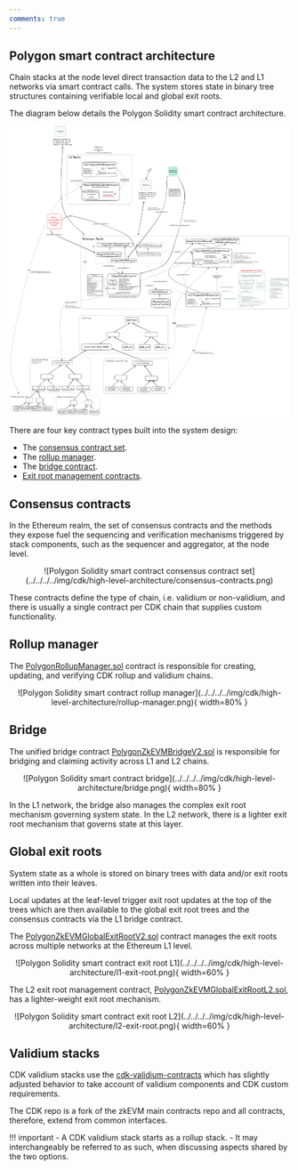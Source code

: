 ```yaml
---
comments: true
---
```


<!-- https://excalidraw.com/#json=JKZp9QEihifF_B7Z41Dfv,FVNhqQKi9PA1jM0kzUoCsQ" -->

## Polygon smart contract architecture

Chain stacks at the node level direct transaction data to the L2 and L1 networks via smart contract calls. The system stores state in binary tree structures containing verifiable local and global exit roots.

The diagram below details the Polygon Solidity smart contract architecture. 

![Polygon Solidity smart contract architecture](../../../../img/cdk/high-level-architecture/smart-contracts-full-view.png)

There are four key contract types built into the system design: 

- The [consensus contract set](#consensus-contracts). 
- The [rollup manager](#rollup-manager). 
- The [bridge contract](#bridge). 
- [Exit root management contracts](#global-exit-roots).

## Consensus contracts

In the Ethereum realm, the set of consensus contracts and the methods they expose fuel the sequencing and verification mechanisms triggered by stack components, such as the sequencer and aggregator, at the node level. 

<center>
![Polygon Solidity smart contract consensus contract set](../../../../img/cdk/high-level-architecture/consensus-contracts.png)
</center>

These contracts define the type of chain, i.e. validium or non-validium, and there is usually a single contract per CDK chain that supplies custom functionality.

## Rollup manager

The [PolygonRollupManager.sol](https://github.com/0xPolygonHermez/zkevm-contracts/blob/main/contracts/v2/PolygonRollupManager.sol) contract is responsible for creating, updating, and verifying CDK rollup and validium chains.

<center>
![Polygon Solidity smart contract rollup manager](../../../../img/cdk/high-level-architecture/rollup-manager.png){ width=80% }
</center>

## Bridge 

The unified bridge contract [PolygonZkEVMBridgeV2.sol](https://github.com/0xPolygonHermez/zkevm-contracts/blob/main/contracts/v2/PolygonZkEVMBridgeV2.sol) is responsible for bridging and claiming activity across L1 and L2 chains. 

<center>
![Polygon Solidity smart contract bridge](../../../../img/cdk/high-level-architecture/bridge.png){ width=80% }
</center>

In the L1 network, the bridge also manages the complex exit root mechanism governing system state. In the L2 network, there is a lighter exit root mechanism that governs state at this layer. 

## Global exit roots

System state as a whole is stored on binary trees with data and/or exit roots written into their leaves. 

Local updates at the leaf-level trigger exit root updates at the top of the trees which are then available to the global exit root trees and the consensus contracts via the L1 bridge contract.

The [PolygonZkEVMGlobalExitRootV2.sol](https://github.com/0xPolygonHermez/zkevm-contracts/blob/main/contracts/v2/PolygonZkEVMGlobalExitRootV2.sol) contract manages the exit roots across multiple networks at the Ethereum L1 level.

<center>
![Polygon Solidity smart contract exit root L1](../../../../img/cdk/high-level-architecture/l1-exit-root.png){ width=60% }
</center>

The L2 exit root management contract, [PolygonZkEVMGlobalExitRootL2.sol](https://github.com/0xPolygon/cdk-validium-contracts/blob/main/contracts/PolygonZkEVMGlobalExitRootL2.sol), has a lighter-weight exit root mechanism.

<center>
![Polygon Solidity smart contract exit root L2](../../../../img/cdk/high-level-architecture/l2-exit-root.png){ width=60% }
</center>

## Validium stacks

CDK validium stacks use the [cdk-validium-contracts](https://github.com/0xPolygon/cdk-validium-contracts/tree/main) which has slightly adjusted behavior to take account of validium components and CDK custom requirements. 

The CDK repo is a fork of the zkEVM main contracts repo and all contracts, therefore, extend from common interfaces.

!!! important
    - A CDK validium stack starts as a rollup stack. 
    - It may interchangeably be referred to as such, when discussing aspects shared by the two options.
